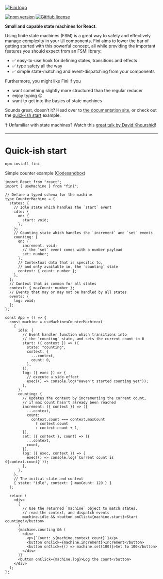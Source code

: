 [![Fini logo](https://fini.js.org/img/fini_normal.svg)](https://fini.js.org)

[![npm version](http://img.shields.io/npm/v/fini.svg?style=flat)](https://npmjs.org/package/fini "View this project on npm") [![GitHub license](https://img.shields.io/github/license/janovekj/fini)](https://github.com/janovekj/fini/blob/master/LICENSE "MIT license")

**Small and capable state machines for React.**

Using finite state machines (FSM) is a great way to safely and effectively manage complexity in your UI components. Fini aims to lower the bar of getting started with this powerful concept, all while providing the important features you should expect from an FSM library:

- ✅ easy-to-use hook for defining states, transitions and effects
- ✅ type safety all the way
- ✅ simple state-matching and event-dispatching from your components

Furthermore, you might like Fini if you

- want something slightly more structured than the regular reducer
- enjoy typing 😉
- want to get into the basics of state machines

Sounds great, doesn't it? Head over to [the documentation site](https://fini.js.org), or check out the [quick-ish start](#quick-start) example.

❓ Unfamiliar with state machines? Watch this [great talk by David Khourshid](https://www.youtube.com/watch?v=RqTxtOXcv8Y)!

---

# Quick-ish start

```bash
npm install fini
```

Simple counter example ([Codesandbox](https://codesandbox.io/s/fini-counter-example-ul43u?file=/src/App.tsx))

```tsx
import React from "react";
import { useMachine } from "fini";

// Define a typed schema for the machine
type CounterMachine = {
  states: {
    // Idle state which handles the `start` event
    idle: {
      on: {
        start: void;
      };
    };
    // Counting state which handles the `increment` and `set` events
    counting: {
      on: {
        increment: void;
        // the `set` event comes with a number payload
        set: number;
      };
      // Contextual data that is specific to,
      // and only available in, the `counting` state
      context: { count: number };
    };
  };
  // Context that is common for all states
  context: { maxCount: number };
  // Events that may or may not be handled by all states
  events: {
    log: void;
  };
};

const App = () => {
  const machine = useMachine<CounterMachine>(
    {
      idle: {
        // Event handler function which transitions into
        // the `counting` state, and sets the current count to 0
        start: ({ context }) => ({
          state: "counting",
          context: {
            ...context,
            count: 0,
          },
        }),
        log: ({ exec }) => {
          // execute a side-effect
          exec(() => console.log("Haven't started counting yet"));
        },
      },
      counting: {
        // Updates the context by incrementing the current count,
        // if max count hasn't already been reached
        increment: ({ context }) => ({
          ...context,
          count:
            context.count === context.maxCount
              ? context.count
              : context.count + 1,
        }),
        set: ({ context }, count) => ({
          ...context,
          count,
        }),
        log: ({ exec, context }) => {
          exec(() => console.log(`Current count is ${context.count}`));
        },
      },
    },
    // The initial state and context
    { state: "idle", context: { maxCount: 120 } }
  );

  return (
    <div>
      {
        // Use the returned `machine` object to match states,
        // read the context, and dispatch events
        machine.idle && <button onClick={machine.start}>Start counting!</button>
      }
      {machine.counting && (
        <div>
          <p>{`Count: ${machine.context.count}`}</p>
          <button onClick={machine.increment}>Increment</button>
          <button onClick={() => machine.set(100)}>Set to 100</button>
        </div>
      )}
      <button onClick={machine.log}>Log the count</button>
    </div>
  );
};
```
